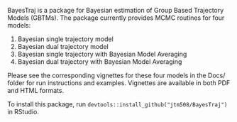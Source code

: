 BayesTraj is a package for Bayesian estimation of Group Based Trajectory Models (GBTMs). The package currently provides MCMC routines for four models:

1. Bayesian single trajectory model
2. Bayesian dual trajectory model
3. Bayesian single trajectory with Bayesian Model Averaging
4. Bayesian dual trajectory with Bayesian Model Averaging

Please see the corresponding vignettes for these four models in the Docs/ folder for run instructions and examples. Vignettes are available in both PDF and HTML formats.

To install this package, run `devtools::install_github("jtm508/BayesTraj")` in RStudio.
